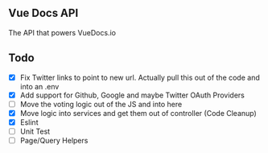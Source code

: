 Vue Docs API
--------------

The API that powers VueDocs.io

## Todo
- [X] Fix Twitter links to point to new url.  Actually pull this out of the code and into an .env
- [X] Add support for Github, Google and maybe Twitter OAuth Providers
- [ ] Move the voting logic out of the JS and into here
- [X] Move logic into services and get them out of controller (Code Cleanup)
- [X] Eslint
- [ ] Unit Test
- [ ] Page/Query Helpers
